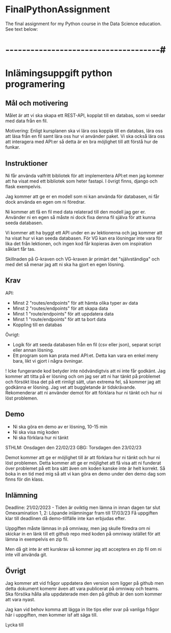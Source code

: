 # FinalPythonAssignment
The final assignment for my Python course in the Data Science education. 
See text below:

# -------------------------------------#

# Inlämingsuppgift python programering

## Mål och motivering

Målet är att vi ska skapa ett REST-API, kopplat till en databas, som vi seedar med data från en fil.

Motivering:
Enligt kursplanen ska vi lära oss koppla till en databas, lära oss att läsa från en fil samt lära oss hur vi använder paket. Vi ska också lära oss att interagera med API:er så detta är en bra möjlighet till att förstå hur de funkar.

## Instruktioner

Ni får använda valfritt bibliotek för att implementera API:et men jag kommer att ha visat med ett bibliotek som heter fastapi. I övrigt finns, django och flask exempelvis.

Jag kommer att ge er en modell som ni kan använda för databasen, ni får dock använda en egen om ni föredrar.

Ni kommer att få en fil med data relaterad till den modell jag ger er. Använder ni en egen så måste ni dock fixa denna fil själva för att kunna seeda databasen.

Vi kommer att ha byggt ett API under en av lektionerna och jag kommer att ha visat hur vi kan seeda databasen. För VG kan era lösningar inte vara för lika det från lektionen, och ingen kod får kopieras även om inspiration såklart får tas.

Skillnaden på G-kraven och VG-kraven är primärt det "självständiga" och med det så menar jag att ni ska ha gjort en egen lösning.

## Krav

API:

- Minst 2 "routes/endpoints" för att hämta olika typer av data
- Minst 2 "routes/endpoints" för att skapa data
- Minst 1 "route/endpoints" för att uppdatera data
- Minst 1 "route/endpoints" för att ta bort data
- Koppling till en databas

Övrigt:

- Logik för att seeda databasen från en fil (csv eller json), separat script eller annan lösning.
- Ett program som kan prata med API:et. Detta kan vara en enkel meny bara, likt vi gjort i några övningar.

! Icke fungerande kod betyder inte nödvändigtvis att ni inte får godkänt. Jag kommer att titta på er lösning och om jag ser att ni har tänkt på problemet och försökt lösa det på ett rimligt sätt, utan extrema fel, så kommer jag att godkänna er lösning. Jag vet att buggletande är tidskrävande. Rekomenderar att ni använder demot för att förklara hur ni tänkt och hur ni löst problemen.

## Demo

- Ni ska göra en demo av er lösning, 10-15 min
- Ni ska visa mig koden
- Ni ska förklara hur ni tänkt

STHLM: Onsdagen den 22/02/23
GBG: Torsdagen den 23/02/23

Demot kommer att ge er möjlighet till är att förklara hur ni tänkt och hur ni löst problemen. Detta kommer att ge er möjlighet att få visa att ni funderat över problemet på ett bra sätt även om koden kanske inte är helt korrekt. Så boka in en tid med mig så att vi kan göra en demo under den demo dag som finns för din klass.

## Inlämning

Deadline: 21/02/2023 - Tiden är oviktig men lämna in innan dagen tar slut
Omexamination 1, 2: Löpande inlämningar fram till 17/03/23
Få uppgiften klar till deadlinen då demo-tillfälle inte kan erbjudas efter.

Uppgiften måste lämnas in på omniway, men jag skulle föredra om ni skickar in en länk till ett github repo med koden på omniway istället för att lämna in exempelvis en zip fil.

Men då git inte är ett kurskrav så kommer jag att acceptera en zip fil om ni inte vill använda git.

## Övrigt

Jag kommer att vid frågor uppdatera den version som ligger på github men detta dokument komemr även att vara publicerat på omniway och teams. Ska försöka hålla alla uppdaterade men den på github är den som kommer att vara nyast.

Jag kan vid behov komma att lägga in lite tips eller svar på vanliga frågor här i uppgiften, men kommer isf att säga till.

Lycka till
